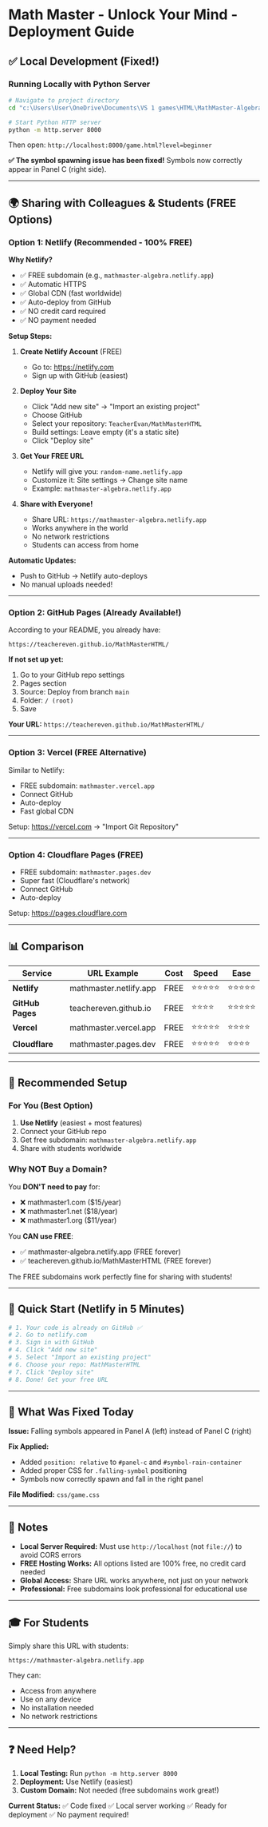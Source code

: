 # Math Master - Unlock Your Mind - Deployment Guide

## ✅ Local Development (Fixed!)

### Running Locally with Python Server

```bash
# Navigate to project directory
cd "c:\Users\User\OneDrive\Documents\VS 1 games\HTML\MathMaster-Algebra - Copy"

# Start Python HTTP server
python -m http.server 8000
```

Then open: `http://localhost:8000/game.html?level=beginner`

**✅ The symbol spawning issue has been fixed!** Symbols now correctly appear in Panel C (right side).

---

## 🌍 Sharing with Colleagues & Students (FREE Options)

### Option 1: Netlify (Recommended - 100% FREE)

**Why Netlify?**

- ✅ FREE subdomain (e.g., `mathmaster-algebra.netlify.app`)
- ✅ Automatic HTTPS
- ✅ Global CDN (fast worldwide)
- ✅ Auto-deploy from GitHub
- ✅ NO credit card required
- ✅ NO payment needed

**Setup Steps:**

1. **Create Netlify Account** (FREE)
   - Go to: <https://netlify.com>
   - Sign up with GitHub (easiest)

2. **Deploy Your Site**
   - Click "Add new site" → "Import an existing project"
   - Choose GitHub
   - Select your repository: `TeacherEvan/MathMasterHTML`
   - Build settings: Leave empty (it's a static site)
   - Click "Deploy site"

3. **Get Your FREE URL**
   - Netlify will give you: `random-name.netlify.app`
   - Customize it: Site settings → Change site name
   - Example: `mathmaster-algebra.netlify.app`

4. **Share with Everyone!**
   - Share URL: `https://mathmaster-algebra.netlify.app`
   - Works anywhere in the world
   - No network restrictions
   - Students can access from home

**Automatic Updates:**

- Push to GitHub → Netlify auto-deploys
- No manual uploads needed!

---

### Option 2: GitHub Pages (Already Available!)

According to your README, you already have:

```
https://teachereven.github.io/MathMasterHTML/
```

**If not set up yet:**

1. Go to your GitHub repo settings
2. Pages section
3. Source: Deploy from branch `main`
4. Folder: `/ (root)`
5. Save

**Your URL:** `https://teachereven.github.io/MathMasterHTML/`

---

### Option 3: Vercel (FREE Alternative)

Similar to Netlify:

- FREE subdomain: `mathmaster.vercel.app`
- Connect GitHub
- Auto-deploy
- Fast global CDN

Setup: <https://vercel.com> → "Import Git Repository"

---

### Option 4: Cloudflare Pages (FREE)

- FREE subdomain: `mathmaster.pages.dev`
- Super fast (Cloudflare's network)
- Connect GitHub
- Auto-deploy

Setup: <https://pages.cloudflare.com>

---

## 📊 Comparison

| Service | URL Example | Cost | Speed | Ease |
|---------|------------|------|-------|------|
| **Netlify** | mathmaster.netlify.app | FREE | ⭐⭐⭐⭐⭐ | ⭐⭐⭐⭐⭐ |
| **GitHub Pages** | teachereven.github.io | FREE | ⭐⭐⭐⭐ | ⭐⭐⭐⭐⭐ |
| **Vercel** | mathmaster.vercel.app | FREE | ⭐⭐⭐⭐⭐ | ⭐⭐⭐⭐ |
| **Cloudflare** | mathmaster.pages.dev | FREE | ⭐⭐⭐⭐⭐ | ⭐⭐⭐⭐ |

---

## 🎯 Recommended Setup

### For You (Best Option)

1. **Use Netlify** (easiest + most features)
2. Connect your GitHub repo
3. Get free subdomain: `mathmaster-algebra.netlify.app`
4. Share with students worldwide

### Why NOT Buy a Domain?

You **DON'T need to pay** for:

- ❌ mathmaster1.com ($15/year)
- ❌ mathmaster1.net ($18/year)
- ❌ mathmaster1.org ($11/year)

You **CAN use FREE**:

- ✅ mathmaster-algebra.netlify.app (FREE forever)
- ✅ teachereven.github.io/MathMasterHTML (FREE forever)

The FREE subdomains work perfectly fine for sharing with students!

---

## 🚀 Quick Start (Netlify in 5 Minutes)

```bash
# 1. Your code is already on GitHub ✅
# 2. Go to netlify.com
# 3. Sign in with GitHub
# 4. Click "Add new site"
# 5. Select "Import an existing project"
# 6. Choose your repo: MathMasterHTML
# 7. Click "Deploy site"
# 8. Done! Get your free URL
```

---

## 🔧 What Was Fixed Today

**Issue:** Falling symbols appeared in Panel A (left) instead of Panel C (right)

**Fix Applied:**

- Added `position: relative` to `#panel-c` and `#symbol-rain-container`
- Added proper CSS for `.falling-symbol` positioning
- Symbols now correctly spawn and fall in the right panel

**File Modified:** `css/game.css`

---

## 📝 Notes

- **Local Server Required:** Must use `http://localhost` (not `file://`) to avoid CORS errors
- **FREE Hosting Works:** All options listed are 100% free, no credit card needed
- **Global Access:** Share URL works anywhere, not just on your network
- **Professional:** Free subdomains look professional for educational use

---

## 🎓 For Students

Simply share this URL with students:

```
https://mathmaster-algebra.netlify.app
```

They can:

- Access from anywhere
- Use on any device
- No installation needed
- No network restrictions

---

## ❓ Need Help?

1. **Local Testing:** Run `python -m http.server 8000`
2. **Deployment:** Use Netlify (easiest)
3. **Custom Domain:** Not needed (free subdomains work great!)

**Current Status:**
✅ Code fixed
✅ Local server working
✅ Ready for deployment
✅ No payment required!
